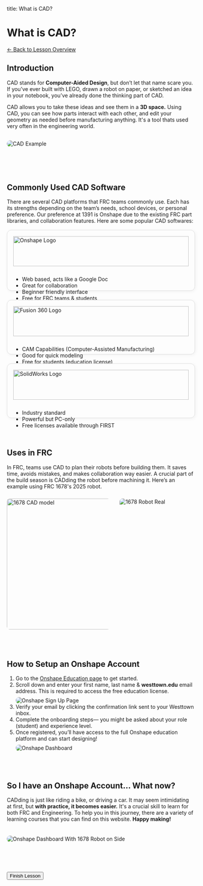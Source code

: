 title: What is CAD?
<div id="lesson-id" data-lesson-id="cad-whatis"></div>
<h1 class="lesson-title">What is CAD?</h1>
<p class="lesson-subtitle">
  <a href="/design/cad/" class="lesson-back-inline">← Back to Lesson Overview</a>
</p>


<div class="lesson-article">

  <h2><strong>Introduction</strong></h2>

  <p>CAD stands for <strong>Computer-Aided Design</strong>, but don’t let that name scare you. If you’ve ever built with LEGO, drawn a robot on paper, or sketched an idea in your notebook, you’ve already done the thinking part of CAD.</p>

  <p>CAD allows you to take these ideas and see them in a <strong>3D space.</strong> Using CAD, you can see how parts interact with each other, and edit your geometry as needed before manufacturing anything. It's a tool thats used very often in the engineering world. </p>

<img src="/assets/imgs/cad-example.png" alt="CAD Example" style="max-width: 100%; border-radius: 10px; margin: 1rem 0;">


<div style="margin-top: 5rem;"></div>

  <h2><strong>Commonly Used CAD Software </strong></h2>

<p>There are several CAD platforms that FRC teams commonly use. Each has its strengths depending on the team’s needs, school devices, or personal preference. Our preference at 1391 is Onshape due to the existing FRC part libraries, and collaboration features. Here are some popular CAD softwares:</p>

<div style="display: flex; flex-wrap: wrap; gap: 1.5rem; margin-top: 1rem;">

  <!-- Onshape -->
  <div style="flex: 1 1 250px; border: 1px solid #ddd; border-radius: 12px; padding: 1rem; background-color: #fdfdfd; box-shadow: 2px 2px 10px rgba(0,0,0,0.05);">
<a href="https://www.onshape.com/en/education" target="_blank">
  <img src="/assets/imgs/onshape-logo.png" alt="Onshape Logo"
       style="width: 100%; max-height: 80px; object-fit: contain; margin-bottom: 0.75rem;">
</a>
    <ul>
      <li>Web based, acts like a Google Doc</li>
      <li>Great for collaboration</li>
      <li>Beginner friendly interface</li>
      <li>Free for FRC teams & students</li>

   </ul>
  </div>

  <!-- Fusion 360 -->
  <div style="flex: 1 1 250px; border: 1px solid #ddd; border-radius: 12px; padding: 1rem; background-color: #fdfdfd; box-shadow: 2px 2px 10px rgba(0,0,0,0.05);">
<a href="https://www.autodesk.com/products/fusion-360/overview" target="_blank">
  <img src="/assets/imgs/fusion360-logo.png" alt="Fusion 360 Logo"
       style="width: 100%; max-height: 80px; object-fit: contain; margin-bottom: 0.75rem;">
</a>
    <ul>
      <li>CAM Capabilities (Computer-Assisted Manufacturing)</li>
      <li>Good for quick modeling</li>
      <li>Free for students (education license)</li>
    </ul>
  </div>

  <!-- SolidWorks -->
  <div style="flex: 1 1 250px; border: 1px solid #ddd; border-radius: 12px; padding: 1rem; background-color: #fdfdfd; box-shadow: 2px 2px 10px rgba(0,0,0,0.05);">
<a href= https://my.solidworks.com/try-solidworks?mktid=14232&utm_source=google&utm_medium=cpc&utm_campaign=202406_nam_sw_googleTM_en_CMP15164_lab_brand_us&utm_adgroup=Trademark&utm_term=solidworks&gad_source=1&gad_campaignid=21446866923&gbraid=0AAAAADqOeJQUkIupJXGF07tXTyuqaGxr4&gclid=CjwKCAjw7MLDBhAuEiwAIeXGIYjP4SFlMk1nYqCZqu99ErNg_Z2tpxel0tfKILztJjVeEUEmxfhiuxoCveoQAvD_BwE target="_blank">
    <img src="/assets/imgs/solidworks-logo.png" alt="SolidWorks Logo" style="width: 100%; max-height: 80px; object-fit: contain; margin-bottom: 0.75rem;">
</a>
    <ul>
      <li>Industry standard</li>
      <li>Powerful but PC-only</li>
      <li>Free licenses available through FIRST</li>
    </ul>
  </div>
</div>


<div style="margin-top: 5rem;"></div>

  <h2><strong>Uses in FRC</strong></h2>
  <p>In FRC, teams use CAD to plan their robots before building them. It saves time, avoids mistakes, and makes collaboration way easier. A crucial part of the build season is CADding the robot before machining it. Here’s an example using FRC 1678's 2025 robot.</p>

  <!-- Side by side comparison -->
<div style="display: flex; flex-wrap: wrap; gap: 1rem; justify-content: space-between; margin-top: 1.5rem;">
<img src="/assets/imgs/1678-cad.png" alt="1678 CAD model"
     style="flex: 1 1 300px; max-width: 55%; height: 350px; border-radius: 8px; object-fit: cover;">
  <img src="/assets/imgs/1678-real.png" alt="1678 Robot Real"
       style="flex: 1 1 300px; max-width: 40%; border-radius: 8px; object-fit: contain;">
</div>

<div style="margin-top: 5rem;"></div>

  <h2><strong>How to Setup an Onshape Account</strong></h2>

<ol>
  <li>
    Go to the <a href="https://www.onshape.com/en/education/sign-up" target="_blank" rel="noopener noreferrer">Onshape Education page</a> to get started.
  </li>
  <li>
    Scroll down and enter your first name, last name &amp; <strong>westtown.edu</strong> email address. This is required to access the free education license.<br>
    <img src="/assets/imgs/onshape-signup.png" alt="Onshape Sign Up Page" style="max-width: 100%; border-radius: 8px; margin-top: 0.5rem;">
  </li>
  <li>
    Verify your email by clicking the confirmation link sent to your Westtown inbox.
  </li>
  <li>
    Complete the onboarding steps— you might be asked about your role (student) and experience level.
  </li>
  <li>
    Once registered, you’ll have access to the full Onshape education platform and can start designing!<br>
  </li>
    <img src="/assets/imgs/onshape_dashboard.png" alt="Onshape Dashboard" style="max-width: 100%; border-radius: 8px; margin-top: 0.5rem;">
</ol>


<div style="margin-top: 5rem;"></div>


<h2> <strong> So I have an Onshape Account... What now? </strong> </h2>

  <p>CADding is just like riding a bike, or driving a car. It may seem intimidating at first, but <strong>with practice, it becomes easier.</strong> It's a crucial skill to learn for both FRC and Engineering. To help you in this journey, there are a variety of learning courses that you can find on this website. <strong>Happy making!</strong></p>

<div style="margin-top: 2em;"></div>

<img src="/assets/imgs/1678-onshape.png" alt="Onshape Dashboard With 1678 Robot on Side" style="max-width: 100%; border-radius: 8px; margin-top: 0.5rem;">


<div style="margin-top: 5rem;"></div>


<button id="finish-lesson" class="completed-lesson-button">
  Finish Lesson
</button>


<div style="margin-top: 2rem;"></div>



